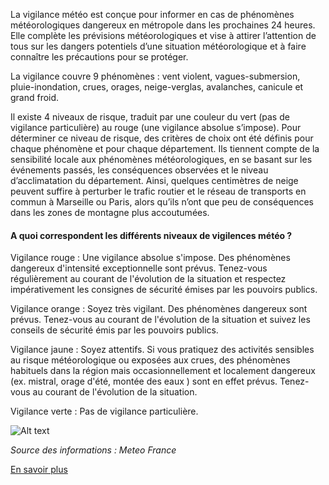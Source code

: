 La vigilance météo est conçue pour informer en cas de phénomènes météorologiques dangereux en métropole dans les prochaines 24 heures. Elle complète les prévisions météorologiques et vise à attirer l’attention de tous sur les dangers potentiels d’une situation météorologique et à faire connaître les précautions pour se protéger.

La vigilance couvre 9 phénomènes : vent violent, vagues-submersion, pluie-inondation, crues, orages, neige-verglas, avalanches, canicule et grand froid.

Il existe 4 niveaux de risque, traduit par une couleur du vert (pas de vigilance particulière) au rouge (une vigilance absolue s’impose).
Pour déterminer ce niveau de risque, des critères de choix ont été définis pour chaque phénomène et pour chaque département. Ils tiennent compte de la sensibilité locale aux phénomènes météorologiques, en se basant sur les événements passés, les conséquences observées et le niveau d’acclimatation du département. Ainsi, quelques centimètres de neige peuvent suffire à perturber le trafic routier et le réseau de transports en commun à Marseille ou Paris, alors qu’ils n’ont que peu de conséquences dans les zones de montagne plus accoutumées.

#### A quoi correspondent les différents niveaux de vigilences météo ?

Vigilance rouge : Une vigilance absolue s'impose. Des phénomènes dangereux d'intensité exceptionnelle sont prévus. Tenez-vous régulièrement au courant de l'évolution de la situation et respectez impérativement les consignes de sécurité émises par les pouvoirs publics.

Vigilance orange : Soyez très vigilant. Des phénomènes dangereux sont prévus. Tenez-vous au courant de l'évolution de la situation et suivez les conseils de sécurité émis par les pouvoirs publics.

Vigilance jaune : Soyez attentifs. Si vous pratiquez des activités sensibles au risque météorologique ou exposées aux crues, des phénomènes habituels dans la région mais occasionnellement et localement dangereux (ex. mistral, orage d'été, montée des eaux ) sont en effet prévus. Tenez-vous au courant de l'évolution de la situation.

Vigilance verte : Pas de vigilance particulière.

![Alt text](https://www.georisques.gouv.fr/sites/default/files/2022-08/Vigilance%202.jpg)

_Source des informations : Meteo France_

[En savoir plus](https://vigilance.meteofrance.fr/fr/guide-vigilance-meteo)
